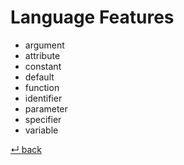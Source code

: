 Language Features
=================

- argument
- attribute
- constant
- default
- function
- identifier
- parameter
- specifier
- variable

[↵ back](../README.md)